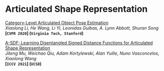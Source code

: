 # Articulated Shape Representation







[Category-Level Articulated Object Pose Estimation](https://arxiv.org/pdf/1912.11913.pdf)  
*Xiaolong Li, He Wang, Li Yi, Leonidas Guibas, A. Lynn Abbott, Shuran Song*  
**[`CVPR 2020`] (`Virginia Tech, Stanford`)**



[A-SDF: Learning Disentangled Signed Distance Functions for Articulated Shape Representation](https://arxiv.org/pdf/2104.07645.pdf)  
*Jiteng Mu, Weichao Qiu, Adam Kortylewski, Alan Yuille, Nuno Vasconcelos, Xiaolong Wang*  
**[`ICCV 2021`] (`UCSD`)**



